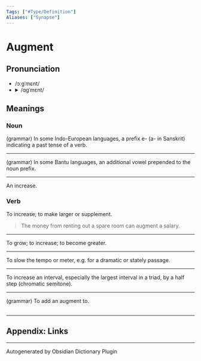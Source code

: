 ```yaml
---
Tags: ["#Type/Definition"]
Aliases: ["Synapse"]
---
```


# Augment

## Pronunciation

- /ɔːɡˈmɛnt/
- <details><summary>/ɑɡˈmɛnt/</summary><audio controls><source src="https://api.dictionaryapi.dev/media/pronunciations/en/augment-us.mp3"></audio></details>

## Meanings

### Noun

(grammar) In some Indo-European languages, a prefix e- (a- in Sanskrit) indicating a past tense of a verb.

---

(grammar) In some Bantu languages, an additional vowel prepended to the noun prefix.

---

An increase.

### Verb

To increase; to make larger or supplement.

> The money from renting out a spare room can augment a salary.

---

To grow; to increase; to become greater.

---

To slow the tempo or meter, e.g. for a dramatic or stately passage.

---

To increase an interval, especially the largest interval in a triad, by a half step (chromatic semitone).

---

(grammar) To add an augment to.



## 



***

## Appendix: Links

***

Autogenerated by Obsidian Dictionary Plugin

